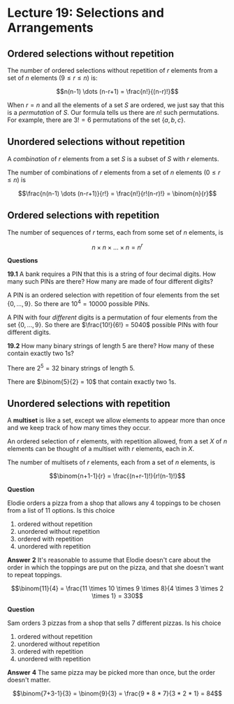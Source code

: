 # Lecture 19: Selections and Arrangements

## Ordered selections without repetition

The number of ordered selections without repetition of $r$ elements from a set
of $n$ elements $(9 \leq r \leq n)$ is:

$$n(n-1) \dots (n-r+1) = \frac{n!}{(n-r)!}$$

When $r=n$ and all the elements of a set $S$ are ordered, we just say that this
is a _permutation_ of $S$. Our formula tells us there are $n!$ such
permutations. For example, there are $3! = 6$ permutations of the set
$\{a,b,c\}$.

## Unordered selections without repetition

A _combination_ of $r$ elements from a set $S$ is a subset of $S$ with $r$
elements.

The number of combinations of $r$ elements from a set of $n$ elements $(0 \leq r
\leq n)$ is

$$\frac{n(n-1) \dots (n-r+1)}{r!} = \frac{n!}{r!(n-r)!} = \binom{n}{r}$$

## Ordered selections with repetition

The number of sequences of $r$ terms, each from some set of $n$ elements, is

$$n \times n \times \dots \times n = n^r$$

**Questions**

**19.1** A bank requires a PIN that this is a string of four decimal digits. How
many such PINs are there? How many are made of four different digits?

A PIN is an ordered selection with repetition of four elements from the set
$\{0, \dots, 9\}$. So there are $10^4 = 10000$ possible PINs.

A PIN with four _different_ digits is a permutation of four elements from the
set $\{0, \dots, 9\}$. So there are $\frac{10!}{6!} = 5040$ possible PINs with
four different digits.

**19.2** How many binary strings of length 5 are there? How many of these
contain exactly two 1s?

There are $2^5 = 32$ binary strings of length 5.

There are $\binom{5}{2} = 10$ that contain exactly two 1s.

## Unordered selections with repetition

A **multiset** is like a set, except we allow elements to appear more than once
and we keep track of how many times they occur.

An ordered selection of $r$ elements, with repetition allowed, from a set $X$ of
$n$ elements can be thought of a multiset with $r$ elements, each in $X$.

The number of multisets of $r$ elements, each from a set of $n$ elements, is

$$\binom{n+1-1}{r} = \frac{(n+r-1)!}{r!(n-1)!}$$

**Question**

Elodie orders a pizza from a shop that allows any 4 toppings to be chosen from a
list of 11 options. Is this choice

1. ordered without repetition
2. unordered without repetition
3. ordered with repetition
4. unordered with repetition

**Answer** **2** It's reasonable to assume that Elodie doesn't care about the
order in which the toppings are put on the pizza, and that she doesn't want to
repeat toppings.

$$\binom{11}{4} = \frac{11 \times 10 \times 9 \times 8}{4 \times 3 \times 2
\times 1} = 330$$

**Question**

Sam orders 3 pizzas from a shop that sells 7 different pizzas. Is his choice

1. ordered without repetition
2. unordered without repetition
3. ordered with repetition
4. unordered with repetition

**Answer** **4** The same pizza may be picked more than once, but the order
doesn't matter.

$$\binom{7+3-1}{3} = \binom{9}{3} = \frac{9 * 8 * 7}{3 * 2 * 1} = 84$$
